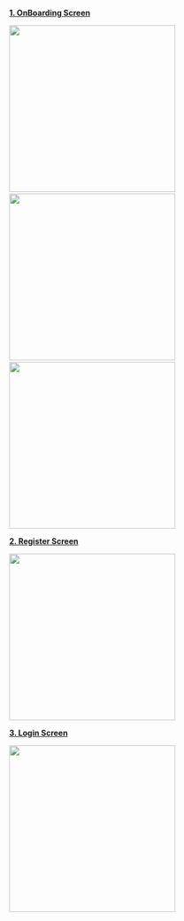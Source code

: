 **[1. OnBoarding Screen](url)**

<img src="https://user-images.githubusercontent.com/58812384/176411576-8f20e7f0-f72c-4240-9254-ba7d5654d343.jpg" width="300"/> <img height="300" hspace="5"/>   <img src="https://user-images.githubusercontent.com/58812384/176411568-b2e5e3d8-f2ce-490b-b8f9-60433392b5e6.jpg" width="300"/>  <img height="300" hspace="5"/>   <img src="https://user-images.githubusercontent.com/58812384/176411564-9d48ad81-1b65-42b8-bee7-8e5c76d708df.jpg" width="300"/>



**[2. Register Screen](url)**

<img src="https://user-images.githubusercontent.com/58812384/176411536-c7d669f2-5016-45d2-8ab6-76d286449533.jpg" width="300"/>



**[3. Login Screen](url)**

<img src="https://user-images.githubusercontent.com/58812384/176411548-d30ee558-e993-4eac-ac52-fd0c18014368.jpg" width="300"/>
